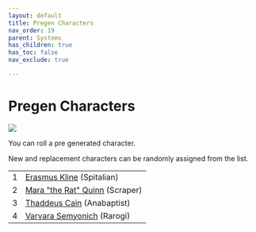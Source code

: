 ```yaml
---
layout: default
title: Pregen Characters
nav_order: 19
parent: Systems
has_children: true
has_toc: false
nav_exclude: true

---
```


# Pregen Characters

![](https://img2.storyblok.com/3000x0/filters:quality(90):format(webp)/f/150329/3000x2130/096af0b82b/scrappers-mice.jpeg)

You can roll a pre generated character.

New and replacement characters can be randomly assigned from the list.

|     |                                                                            |
| --- | -------------------------------------------------------------------------- |
| 1   | [Erasmus Kline](ErasmusKline.md) (Spitalian)                               |
| 2   | [Mara "the Rat" Quinn](../../systems/pregens/MaraTheRatQuinn.md) (Scraper) |
| 3   | [Thaddeus Cain](../../systems/pregens/ThaddeusCain.md) (Anabaptist)        |
| 4   | [Varvara Semyonich](VarvaraSemyonich.md) (Rarogi)                          |

